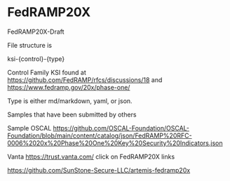 # FedRAMP20X
FedRAMP20X-Draft


File structure is


ksi-{control}-{type}


Control Family KSI found at https://github.com/FedRAMP/rfcs/discussions/18 and https://www.fedramp.gov/20x/phase-one/


Type is either md/markdown, yaml, or json.

Samples that have been submitted by others

Sample OSCAL https://github.com/OSCAL-Foundation/OSCAL-Foundation/blob/main/content/catalog/json/FedRAMP%20RFC-0006%2020x%20Phase%20One%20Key%20Security%20Indicators.json

Vanta https://trust.vanta.com/ click on FedRAMP20X links

https://github.com/SunStone-Secure-LLC/artemis-fedramp20x
